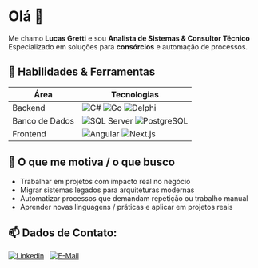 # Olá 👋

Me chamo **Lucas Gretti** e sou **Analista de Sistemas & Consultor Técnico**
Especializado em soluções para **consórcios** e automação de processos.

## 🧰 Habilidades & Ferramentas

| Área | Tecnologias |
|--|--|
| Backend | ![C#](https://img.shields.io/badge/.NET-239120?&logo=dotnet&logoColor=white) ![Go](https://img.shields.io/badge/Go-00ADD8?&logo=go&logoColor=white) ![Delphi](https://img.shields.io/badge/Delphi-EE1F35?&logo=delphi&logoColor=white) |
| Banco de Dados | ![SQL Server](https://img.shields.io/badge/SQL%20Server-CC2927?&logo=sqlalchemy&logoColor=white) ![PostgreSQL](https://img.shields.io/badge/PostgreSQL-396c94?&logo=PostgreSQL&logoColor=white) |
| Frontend | ![Angular](https://img.shields.io/badge/Angular-DD0031?&logo=angular&logoColor=white)  ![Next.js](https://img.shields.io/badge/Next.js-000000?&logo=nextdotjs&logoColor=white)  |


## 🎯 O que me motiva / o que busco

- Trabalhar em projetos com impacto real no negócio  
- Migrar sistemas legados para arquiteturas modernas  
- Automatizar processos que demandam repetição ou trabalho manual 
- Aprender novas linguagens / práticas e aplicar em projetos reais  


## 📫 Dados de Contato:

 [![Linkedin](https://img.shields.io/badge/Linkedin-0a66c2?&logo=Linkedin&logoColor=white)](https://www.linkedin.com/in/lucasgretti)  
 [![E-Mail](https://img.shields.io/badge/E--Mail-cc3a2e?&logo=Gmail&logoColor=white)](mailto:lucassgretti@gmail.com)
